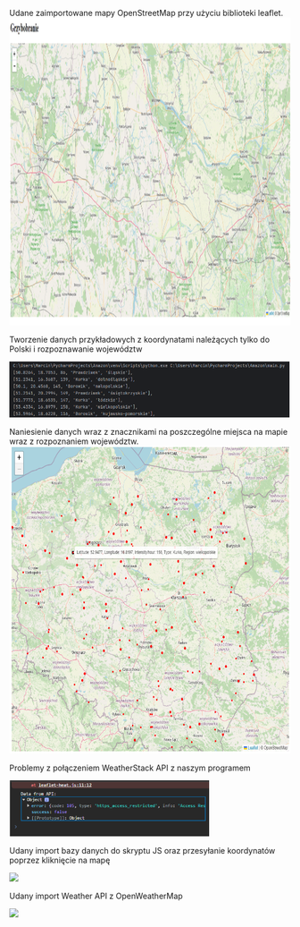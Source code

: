 
<p align="">
  Udane zaimportowane mapy OpenStreetMap przy użyciu biblioteki leaflet.
  <img src="https://github.com/kamizebrok/Muchomorek/blob/main/Testy/screeny/Mapka_1.png" {width=700px height=550px} />
  <br />
</p>

<p align="">
  <p> Tworzenie danych przykładowych z koordynatami należących tylko do Polski i rozpoznawanie województw</p>
  <img src="https://github.com/kamizebrok/Muchomorek/blob/main/Testy/screeny/python.png" {width=250px height=100px}/>
  <br />
</p>

<p align="">
  Naniesienie danych wraz z znacznikami na poszczególne miejsca na mapie wraz z rozpoznaniem województw.
  <img src="https://github.com/kamizebrok/Muchomorek/blob/main/Testy/screeny/Mapka_2.png" {width=700px height=550px} alt="Image Description"/>
  <br />
</p>

<p align="">
  <p> Problemy z połączeniem WeatherStack API z naszym programem </p>
  <img src="https://github.com/kamizebrok/Muchomorek/blob/main/Testy/screeny/Weather_fail.png" {width=250px height=100px}/>
  <br />
</p>

<p align="">
  <p> Udany import bazy danych do skryptu JS oraz przesyłanie koordynatów poprzez kliknięcie na mapę</p>
  <img src="https://github.com/kamizebrok/Muchomorek/assets/64143856/141ff53e-dfab-4053-abed-cd15869c2498" {width=700px height=550px}/>
  <br />
</p>


<p align="">
  <p> Udany import Weather API z OpenWeatherMap</p>
  <img src="https://github.com/kamizebrok/Muchomorek/assets/64143856/3c129187-5c14-4dfd-b50f-bd31b8ec4a6f" {width=350px height=220px}/>
  <br />
</p>

